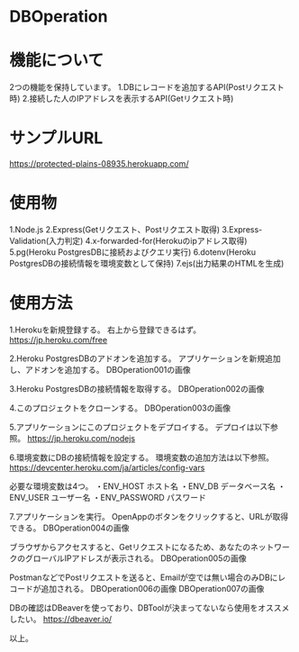 # DBOperation

# 機能について
2つの機能を保持しています。
1.DBにレコードを追加するAPI(Postリクエスト時)
2.接続した人のIPアドレスを表示するAPI(Getリクエスト時)

# サンプルURL
https://protected-plains-08935.herokuapp.com/

# 使用物
1.Node.js
2.Express(Getリクエスト、Postリクエスト取得)
3.Express-Validation(入力判定)
4.x-forwarded-for(Herokuのipアドレス取得)
5.pg(Heroku PostgresDBに接続およびクエリ実行)
6.dotenv(Heroku PostgresDBの接続情報を環境変数として保持)
7.ejs(出力結果のHTMLを生成)

# 使用方法
1.Herokuを新規登録する。
右上から登録できるはず。
https://jp.heroku.com/free

2.Heroku PostgresDBのアドオンを追加する。
アプリケーションを新規追加し、アドオンを追加する。
DBOperation001の画像

3.Heroku PostgresDBの接続情報を取得する。
DBOperation002の画像

4.このプロジェクトをクローンする。
DBOperation003の画像

5.アプリケーションにこのプロジェクトをデプロイする。
デプロイは以下参照。
https://jp.heroku.com/nodejs

6.環境変数にDBの接続情報を設定する。
環境変数の追加方法は以下参照。
https://devcenter.heroku.com/ja/articles/config-vars

必要な環境変数は4つ。
・ENV_HOST
ホスト名
・ENV_DB
データベース名
・ENV_USER
ユーザー名
・ENV_PASSWORD
パスワード

7.アプリケーションを実行。
OpenAppのボタンをクリックすると、URLが取得できる。
DBOperation004の画像

ブラウザからアクセスすると、Getリクエストになるため、あなたのネットワークのグローバルIPアドレスが表示される。
DBOperation005の画像

PostmanなどでPostリクエストを送ると、Emailが空では無い場合のみDBにレコードが追加される。
DBOperation006の画像
DBOperation007の画像

DBの確認はDBeaverを使っており、DBToolが決まってないなら使用をオススメしたい。
https://dbeaver.io/

以上。
